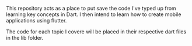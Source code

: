 This repository acts as a place to put save the code I've typed up from learning key concepts in Dart. I then intend to learn how to create mobile applications using flutter.

The code for each topic I covere will be placed in their respective dart files in the lib folder.